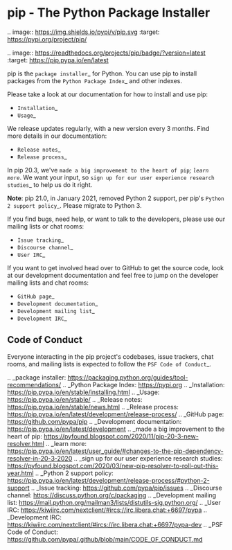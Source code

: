 pip - The Python Package Installer
==================================

.. image:: https://img.shields.io/pypi/v/pip.svg
   :target: https://pypi.org/project/pip/

.. image:: https://readthedocs.org/projects/pip/badge/?version=latest
   :target: https://pip.pypa.io/en/latest

pip is the `package installer`_ for Python. You can use pip to install packages from the `Python Package Index`_ and other indexes.

Please take a look at our documentation for how to install and use pip:

* `Installation`_
* `Usage`_

We release updates regularly, with a new version every 3 months. Find more details in our documentation:

* `Release notes`_
* `Release process`_

In pip 20.3, we've `made a big improvement to the heart of pip`_; `learn more`_. We want your input, so `sign up for our user experience research studies`_ to help us do it right.

**Note**: pip 21.0, in January 2021, removed Python 2 support, per pip's `Python 2 support policy`_. Please migrate to Python 3.

If you find bugs, need help, or want to talk to the developers, please use our mailing lists or chat rooms:

* `Issue tracking`_
* `Discourse channel`_
* `User IRC`_

If you want to get involved head over to GitHub to get the source code, look at our development documentation and feel free to jump on the developer mailing lists and chat rooms:

* `GitHub page`_
* `Development documentation`_
* `Development mailing list`_
* `Development IRC`_

Code of Conduct
---------------

Everyone interacting in the pip project's codebases, issue trackers, chat
rooms, and mailing lists is expected to follow the `PSF Code of Conduct`_.

.. _package installer: https://packaging.python.org/guides/tool-recommendations/
.. _Python Package Index: https://pypi.org
.. _Installation: https://pip.pypa.io/en/stable/installing.html
.. _Usage: https://pip.pypa.io/en/stable/
.. _Release notes: https://pip.pypa.io/en/stable/news.html
.. _Release process: https://pip.pypa.io/en/latest/development/release-process/
.. _GitHub page: https://github.com/pypa/pip
.. _Development documentation: https://pip.pypa.io/en/latest/development
.. _made a big improvement to the heart of pip: https://pyfound.blogspot.com/2020/11/pip-20-3-new-resolver.html
.. _learn more: https://pip.pypa.io/en/latest/user_guide/#changes-to-the-pip-dependency-resolver-in-20-3-2020
.. _sign up for our user experience research studies: https://pyfound.blogspot.com/2020/03/new-pip-resolver-to-roll-out-this-year.html
.. _Python 2 support policy: https://pip.pypa.io/en/latest/development/release-process/#python-2-support
.. _Issue tracking: https://github.com/pypa/pip/issues
.. _Discourse channel: https://discuss.python.org/c/packaging
.. _Development mailing list: https://mail.python.org/mailman3/lists/distutils-sig.python.org/
.. _User IRC: https://kiwiirc.com/nextclient/#ircs://irc.libera.chat:+6697/pypa
.. _Development IRC: https://kiwiirc.com/nextclient/#ircs://irc.libera.chat:+6697/pypa-dev
.. _PSF Code of Conduct: https://github.com/pypa/.github/blob/main/CODE_OF_CONDUCT.md
